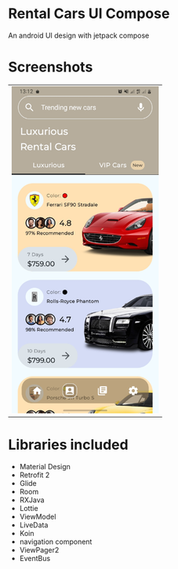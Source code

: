 # Rental Cars UI Compose
An android UI design with jetpack compose

# Screenshots
<table>
	<tr>
        <td>
            <img src="https://raw.githubusercontent.com/mojtaba28/Rental-Cars-UI/main/screenshots/screenshot1.jpg" width="300">
        </td>
    </tr>
</table>

# Libraries included
<ul>
	<li>Material Design</li>
	<li>Retrofit 2</li>
	<li>Glide </li>
	<li>Room</li>
	<li>RXJava</li>
	<li>Lottie</li>
	<li>ViewModel</li>
	<li>LiveData</li>
	<li>Koin</li>
	<li>navigation component</li>
	<li>ViewPager2</li>
	<li>EventBus</li>
	
	
</ul>


